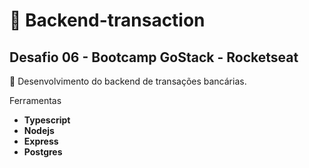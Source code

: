 # 🚀 Backend-transaction
Desafio 06 - Bootcamp GoStack - Rocketseat
---

🏦 Desenvolvimento do backend de transações bancárias.

Ferramentas
- **Typescript**
- **Nodejs**
- **Express**
- **Postgres**
